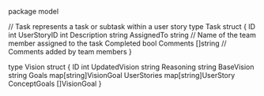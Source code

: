 package model


// Task represents a task or subtask within a user story
type Task struct {
    ID          int
	UserStoryID int
    Description string
    AssignedTo  string // Name of the team member assigned to the task
    Completed   bool
    Comments    []string // Comments added by team members
}


type Vision struct {
	ID int
	UpdatedVision string
	Reasoning  string
	BaseVision string
	Goals      map[string]VisionGoal
	UserStories map[string]UserStory
	ConceptGoals    []VisionGoal
}